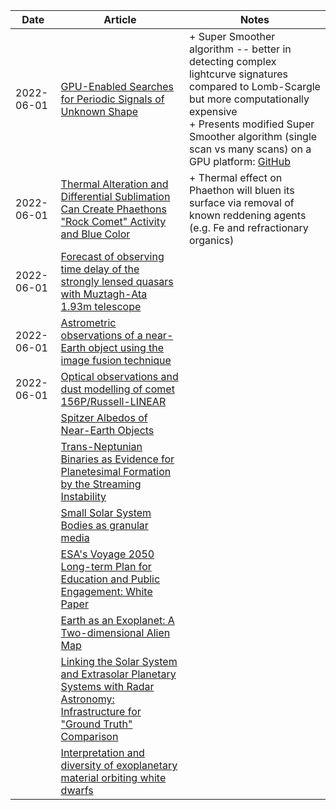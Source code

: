 | Date | Article | Notes | 
| ---- | ---- | ---- |
| 2022-06-01 | [GPU-Enabled Searches for Periodic Signals of Unknown Shape](https://arxiv.org/abs/2111.07396) | + Super Smoother algorithm -- better in detecting complex lightcurve signatures compared to Lomb-Scargle but more computationally expensive <br> + Presents modified Super Smoother algorithm (single scan vs many scans) on a GPU platform: [GitHub](https://github.com/mgowanlock/gpu_supersmoother) |
| 2022-06-01 | [Thermal Alteration and Differential Sublimation Can Create Phaethons "Rock Comet" Activity and Blue Color](https://arxiv.org/abs/2203.09876) | + Thermal effect on Phaethon will bluen its surface via removal of known reddening agents (e.g. Fe and refractionary organics) |
| 2022-06-01 | [Forecast of observing time delay of the strongly lensed quasars with Muztagh-Ata 1.93m telescope](https://arxiv.org/abs/2203.15680) | |
| 2022-06-01 | [Astrometric observations of a near-Earth object using the image fusion technique](https://arxiv.org/abs/2111.01494) | |
| 2022-06-01 | [Optical observations and dust modelling of comet 156P/Russell-LINEAR](https://arxiv.org/abs/2204.09727) | |
| | [Spitzer Albedos of Near-Earth Objects](https://arxiv.org/abs/1906.07284) |
| | [Trans-Neptunian Binaries as Evidence for Planetesimal Formation by the Streaming Instability](https://arxiv.org/abs/1906.11344) |
| | [Small Solar System Bodies as granular media](https://arxiv.org/abs/1907.02615) |
| | [ESA's Voyage 2050 Long-term Plan for Education and Public Engagement: White Paper](https://arxiv.org/abs/1908.01546) |
| | [Earth as an Exoplanet: A Two-dimensional Alien Map](https://arxiv.org/abs/1908.04350) |
| | [Linking the Solar System and Extrasolar Planetary Systems with Radar Astronomy: Infrastructure for "Ground Truth" Comparison](https://arxiv.org/abs/1908.05171) |
| | [Interpretation and diversity of exoplanetary material orbiting white dwarfs](https://arxiv.org/abs/1908.08047) |
